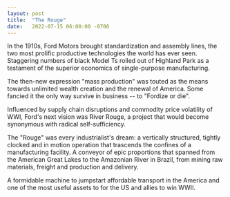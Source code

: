 ```yaml
--- 
layout: post
title:  "The Rouge"
date:   2022-07-15 06:00:00 -0700
---
```


In the 1910s, Ford Motors brought standardization and assembly lines, the two most prolific productive technologies the world has ever seen. Staggering numbers of black Model Ts rolled out of Highland Park as a testament of the superior economics of single-purpose manufacturing.

The then-new expression "mass production" was touted as the means towards unlimited wealth creation and the renewal of America. Some fancied it the only way survive in business -- to "Fordize or die".

Influenced by supply chain disruptions and commodity price volatility of WWI, Ford's next vision was River Rouge, a project that would become synonymous with radical self-sufficiency. 

The "Rouge" was every industrialist's dream: a vertically structured, tightly clocked and in motion operation that trascends the confines of a manufacturing facility. A conveyor of epic proportions that spanned from the American Great Lakes to the Amazonian River in Brazil, from mining raw materials, freight and production and delivery. 

A formidable machine to jumpstart affordable transport in the America and one of the most useful assets to for the US and allies to win WWII. 
